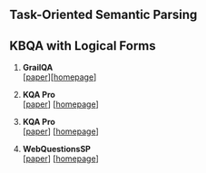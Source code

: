 ## Task-Oriented Semantic Parsing


## KBQA with Logical Forms

1. **GrailQA**  
[[paper](https://arxiv.org/pdf/2011.07743.pdf)][[homepage](https://dki-lab.github.io/GrailQA/)]  


1. **KQA Pro**  
[[paper](https://arxiv.org/pdf/2007.03875.pdf)] [[homepage](http://thukeg.gitee.io/kqa-pro/)]

1. **KQA Pro**  
[[paper](https://arxiv.org/pdf/2007.03875.pdf)] [[homepage](http://thukeg.gitee.io/kqa-pro/)]

1. **WebQuestionsSP**  
[[paper](https://aclanthology.org/P16-2033.pdf)] [[homepage](https://www.microsoft.com/en-us/download/details.aspx?id=52763)]
